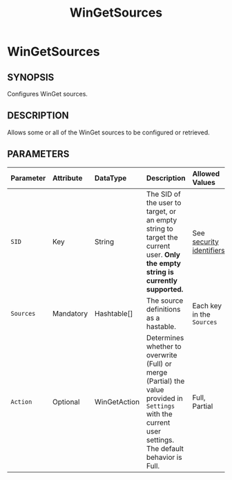 ﻿---
external help file: Microsoft.WinGet.DSC.psm1-Help.xml
Module Name: Microsoft.WinGet.DSC
ms.date: 08/28/2024
online version:
schema: 2.0.0
title: WinGetSources
---

# WinGetSources

## SYNOPSIS
Configures WinGet sources.

## DESCRIPTION

Allows some or all of the WinGet sources to be configured or retrieved.

## PARAMETERS

**Parameter**|**Attribute**|**DataType**|**Description**|**Allowed Values**
:-----|:-----|:-----|:-----|:-----
`SID`|Key|String|The SID of the user to target, or an empty string to target the current user. **Only the empty string is currently supported.**|See [security identifiers](https://learn.microsoft.com/en-us/windows-server/identity/ad-ds/manage/understand-security-identifiers)
`Sources`|Mandatory|Hashtable[]|The source definitions as a hastable.|Each key in the `Sources` 
`Action`|Optional|WinGetAction|Determines whether to overwrite (Full) or merge (Partial) the value provided in `Settings` with the current user settings. The default behavior is Full.|Full, Partial
